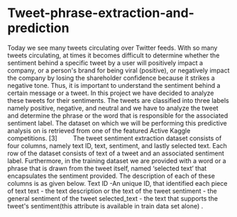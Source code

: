 # Tweet-phrase-extraction-and-prediction
 Today we see many tweets circulating over Twitter feeds. With so many tweets circulating, at times it becomes difficult to determine whether the sentiment behind a specific tweet by a user will positively impact a company, or a person's brand for being viral (positive), or negatively impact the company by losing the shareholder confidence because it strikes a negative tone. Thus, it is important to understand the sentiment behind a certain message or a tweet. In this project we have decided to analyze these tweets for their sentiments. The tweets are classified into three labels namely positive, negative, and neutral and we have to analyze the tweet and determine the phrase or the word that is responsible for the associated sentiment label. The dataset on which we will be performing this predictive analysis on is retrieved from one of the featured Active Kaggle competitions. [3]     The tweet sentiment extraction dataset consists of four columns, namely text ID, text, sentiment, and lastly selected text. Each row of the dataset consists of text of a tweet and an associated sentiment label. Furthermore, in the training dataset we are provided with a word or a phrase that is drawn from the tweet itself, named ‘selected text’ that encapsulates the sentiment provided. The description of each of these columns is as given below. Text ID -An unique ID, that identified each piece of text text - the text description or the text of the tweet sentiment - the general sentiment of the tweet selected_text - the text that supports the tweet's sentiment(this attribute is available in train data set alone) .
